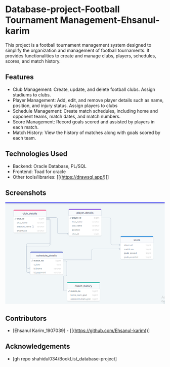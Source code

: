 # Database-project-Football Tournament Management-Ehsanul-karim
This project is a football tournament management system designed to simplify the organization and management of football tournaments. It provides functionalities to create and manage clubs, players, schedules, scores, and match history.

## Features

- Club Management: Create, update, and delete football clubs. Assign stadiums to clubs.
- Player Management: Add, edit, and remove player details such as name, position, and injury status. Assign players to clubs
- Schedule Management: Create match schedules, including home and opponent teams, match dates, and match numbers.
- Score Management: Record goals scored and assisted by players in each match.
- Match History: View the history of matches along with goals scored by each team.

## Technologies Used

- Backend: Oracle Database, PL/SQL
- Frontend: Toad for oracle
- Other tools/libraries: [[(https://drawsql.app/)]]

## Screenshots

![Schema](schema.png)


## Contributors

- [Ehsanul Karim_1907039] - [[(https://github.com/Ehsanul-karim))]

## Acknowledgements

- [gh repo shahidul034/BookList_database-project]

